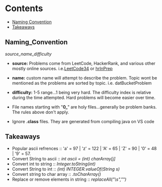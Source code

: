 # Contents
  - [Naming Convention](#Naming_convention)
  - [Takeaways](#Takeaways)

## Naming_Convention
*source_name_difficulty*
  - **source:** Problems come from LeetCode, HackerRank, and various other mostly online sources. i.e.[LeetCode34](https://leetcode.com/problems/find-first-and-last-position-of-element-in-sorted-array/) or [hrInPrep](https://www.hackerrank.com/interview/interview-preparation-kit?h_l=domains&h_r=hrw&utm_source=hrwCandidateFeedback)
  
  - **name:** custom name will attempt to describe the problem.  Topic wont be mentioned as the problems are sorted by topic. i.e. datBucketProblem
  - **difficulty:** 1-5 range...1 being very hard. The difficulty index is relative during the time attempted. Hard problems will become easier over time.


  - File names starting with "**0_**" are holy files...generally be problem banks. The rules above don't apply.
  - Ignore **.class** files. They are generated from compiling java on VS code




## Takeaways
- Popular ascii refrences :: 'a' = 97 | 'z' = 122 | 'A' = 65 | 'Z' = 90 | '0' = 48 | '9' = 57.
- Convert String to ascii :: *int ascii = (int) charArray[j]*  
- Convert int to string :: *Integer.toString(int)*
- Convert String to int :: *(int) INTEGER.valueOf(String s)*
- Convert string to char array :: *.toCharArray()*
- Replace or remove elements in string :: *replaceAll("\\s","")* 


